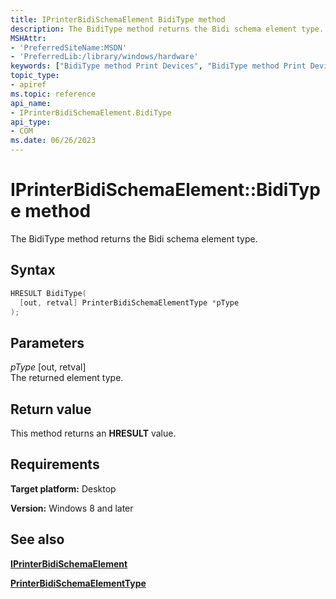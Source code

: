 ```yaml
---
title: IPrinterBidiSchemaElement BidiType method
description: The BidiType method returns the Bidi schema element type.
MSHAttr:
- 'PreferredSiteName:MSDN'
- 'PreferredLib:/library/windows/hardware'
keywords: ["BidiType method Print Devices", "BidiType method Print Devices , IPrinterBidiSchemaElement interface", "IPrinterBidiSchemaElement interface Print Devices , BidiType method"]
topic_type:
- apiref
ms.topic: reference
api_name:
- IPrinterBidiSchemaElement.BidiType
api_type:
- COM
ms.date: 06/26/2023
---
```


# IPrinterBidiSchemaElement::BidiType method

The BidiType method returns the Bidi schema element type.

## Syntax

```cpp
HRESULT BidiType(
  [out, retval] PrinterBidiSchemaElementType *pType
);
```

## Parameters

*pType* \[out, retval\]  
The returned element type.

## Return value

This method returns an **HRESULT** value.

## Requirements

**Target platform:** Desktop

**Version:** Windows 8 and later

## See also

[**IPrinterBidiSchemaElement**](iprinterbidischemaelement-interface.md)

[**PrinterBidiSchemaElementType**](printerbidischemaelementtype.md)
